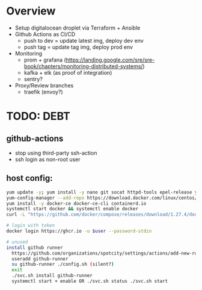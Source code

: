 # Overview
- Setup digitalocean droplet via Terraform + Ansible
- Github Actions as CI/CD
  - push to dev = update latest img, deploy dev env
  - push tag = update tag img, deploy prod env
- Monitoring
  - prom + grafana (https://landing.google.com/sre/sre-book/chapters/monitoring-distributed-systems/)
  - kafka + elk (as proof of integration)
  - sentry?
- Proxy/Review branches
  - traefik (envoy?)


# TODO: DEBT

## github-actions
- stop using third-party ssh-action
- ssh login as non-root user

## host config:
```bash
yum update -y; yum install -y nano git socat httpd-tools epel-release yum-utils
yum-config-manager --add-repo https://download.docker.com/linux/centos/docker-ce.repo
yum install -y docker-ce docker-ce-cli containerd.io
systemctl start docker && systemctl enable docker
curl -L "https://github.com/docker/compose/releases/download/1.27.4/docker-compose-$(uname -s)-$(uname -m)" -o /usr/local/bin/docker-compose

# login with token
docker login https://ghcr.io -u $user --password-stdin

# unused
install github runner
  https://github.com/organizations/spotcity/settings/actions/add-new-runner
  useradd github-runner
  su github-runner ./config.sh (silent?)
  exit
  ./svc.sh install github-runner
  systemctl start + enable OR ./svc.sh status ./svc.sh start
```
